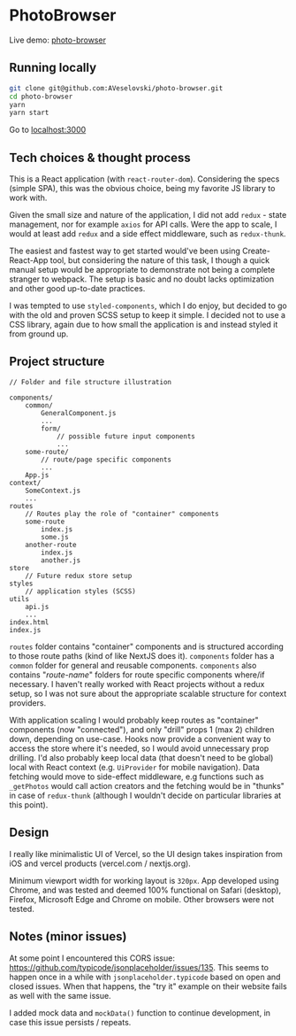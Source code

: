 # PhotoBrowser

Live demo: [photo-browser](https://photo-browser-app.vercel.app)

## Running locally

```bash
git clone git@github.com:AVeselovski/photo-browser.git
cd photo-browser
yarn
yarn start
```

Go to [localhost:3000](http://localhost:3000/)

## Tech choices & thought process

This is a React application (with `react-router-dom`). Considering the specs (simple SPA), this was the obvious choice, being my favorite JS library to work with.

Given the small size and nature of the application, I did not add `redux` - state management, nor for example `axios` for API calls. Were the app to scale, I would at least add `redux` and a side effect middleware, such as `redux-thunk`.

The easiest and fastest way to get started would've been using Create-React-App tool, but considering the nature of this task, I though a quick manual setup would be appropriate to demonstrate not being a complete stranger to webpack. The setup is basic and no doubt lacks optimization and other good up-to-date practices.

I was tempted to use `styled-components`, which I do enjoy, but decided to go with the old and proven SCSS setup to keep it simple. I decided not to use a CSS library, again due to how small the application is and instead styled it from ground up.

## Project structure

```
// Folder and file structure illustration

components/
    common/
        GeneralComponent.js
        ...
        form/
            // possible future input components
            ...
    some-route/
        // route/page specific components
        ...
    App.js
context/
    SomeContext.js
    ...
routes
    // Routes play the role of "container" components
    some-route
        index.js
        some.js
    another-route
        index.js
        another.js
store
    // Future redux store setup
styles
    // application styles (SCSS)
utils
    api.js
    ...
index.html
index.js
```

`routes` folder contains "container" components and is structured according to those route paths (kind of like NextJS does it). `components` folder has a `common` folder for general and reusable components. `components` also contains "_route-name_" folders for route specific components where/if necessary. I haven't really worked with React projects without a redux setup, so I was not sure about the appropriate scalable structure for context providers.

With application scaling I would probably keep routes as "container" components (now "connected"), and only "drill" props 1 (max 2) children down, depending on use-case. Hooks now provide a convenient way to access the store where it's needed, so I would avoid unnecessary prop drilling. I'd also probably keep local data (that doesn't need to be global) local with React context (e.g. `UiProvider` for mobile navigation). Data fetching would move to side-effect middleware, e.g functions such as `_getPhotos` would call action creators and the fetching would be in "thunks" in case of `redux-thunk` (although I wouldn't decide on particular libraries at this point).

## Design

I really like minimalistic UI of Vercel, so the UI design takes inspiration from iOS and vercel products (vercel.com / nextjs.org).

Minimum viewport width for working layout is `320px`. App developed using Chrome, and was tested and deemed 100% functional on Safari (desktop), Firefox, Microsoft Edge and Chrome on mobile. Other browsers were not tested.

## Notes (minor issues)

At some point I encountered this CORS issue: https://github.com/typicode/jsonplaceholder/issues/135. This seems to happen once in a while with `jsonplaceholder.typicode` based on open and closed issues. When that happens, the "try it" example on their website fails as well with the same issue.

I added mock data and `mockData()` function to continue development, in case this issue persists / repeats.
